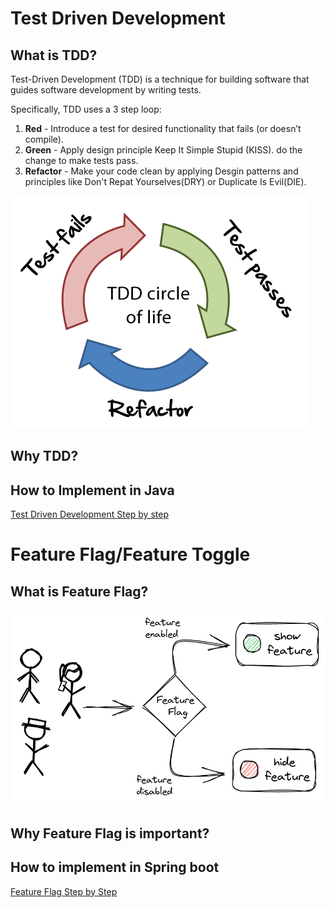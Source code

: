 # Test Driven Development 
## What is TDD?
Test-Driven Development (TDD) is a technique for building software that guides software development by writing tests.

Specifically, TDD uses a 3 step loop:

1) **Red** - Introduce a test for desired functionality that fails (or doesn’t compile). 
2) **Green** - Apply design principle Keep It Simple Stupid (KISS). do the change to make tests pass. 
3) **Refactor** - Make your code clean by applying Desgin patterns and principles like Don't Repat Yourselves(DRY) or Duplicate Is Evil(DIE).

![tdd](/docs/img/tdd.png)
## Why TDD?
## How to Implement in Java
[Test Driven Development Step by step](tdd.md)

# Feature Flag/Feature Toggle
## What is Feature Flag?
![Feature Flag](/docs/img/feature-flag.png)
## Why Feature Flag is important?
## How to implement in Spring boot
[Feature Flag Step by Step](feature_flag.md)
